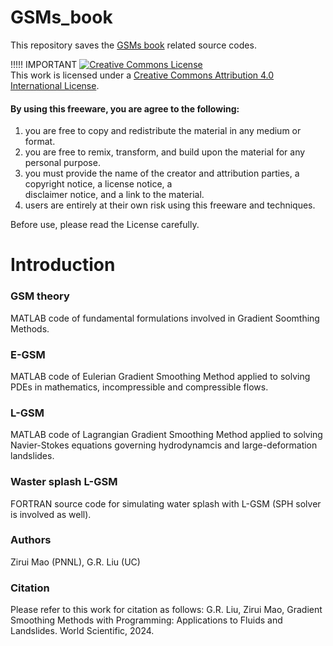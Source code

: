 # GSMs_book

This repository saves the [GSMs book](https://maozirui.github.io/publications/GSM-book-2024) related source codes.

!!!!! IMPORTANT
 <a rel="license" href="http://creativecommons.org/licenses/by/4.0/"><img alt="Creative Commons License" style="border-width:0" src="https://i.creativecommons.org/l/by/4.0/88x31.png" /></a><br />This work is licensed under a <a rel="license" href="http://creativecommons.org/licenses/by/4.0/">Creative Commons Attribution 4.0 International License</a>.

#### By using this freeware, you are agree to the following:    
   1. you are free to copy and redistribute the material in any medium or format.
   2. you are free to remix, transform, and build upon the material for any personal purpose.
   3. you must provide the name of the creator and attribution parties, a copyright notice, a license notice, a  
      disclaimer notice, and a link to the material.
   4. users are entirely at their own risk using this freeware and techniques. 
 
 Before use, please read the License carefully.

 # Introduction
### GSM theory
MATLAB code of fundamental formulations involved in Gradient Soomthing Methods.

### E-GSM
MATLAB code of Eulerian Gradient Smoothing Method applied to solving PDEs in mathematics, incompressible and compressible flows.

### L-GSM
MATLAB code of Lagrangian Gradient Smoothing Method applied to solving Navier-Stokes equations governing hydrodynamcis and large-deformation landslides.

### Waster splash L-GSM
FORTRAN source code for simulating water splash with L-GSM (SPH solver is involved as well).

### Authors
Zirui Mao (PNNL),  G.R. Liu (UC)

### Citation
Please refer to this work for citation as follows:
G.R. Liu, Zirui Mao, Gradient Smoothing Methods with Programming: Applications to Fluids and Landslides. World Scientific, 2024.
